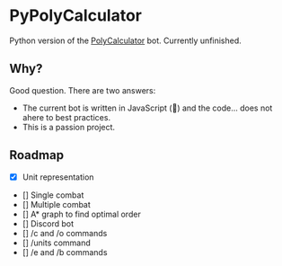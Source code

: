 # PyPolyCalculator

Python version of the [PolyCalculator](https://github.com/PolyCalculator/PolyCalculator/) bot. Currently unfinished.

## Why?

Good question. There are two answers:
- The current bot is written in JavaScript (🤮) and the code... does not ahere to best practices.
- This is a passion project.

## Roadmap

- [x] Unit representation
- [] Single combat
- [] Multiple combat
- [] A* graph to find optimal order
- [] Discord bot
- [] /c and /o commands
- [] /units command
- [] /e and /b commands